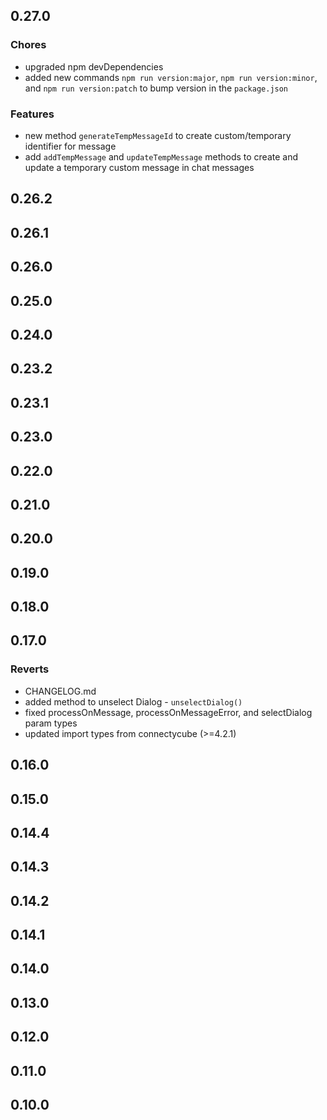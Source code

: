 
<a name="0.27.0"></a>
## 0.27.0
### Chores
- upgraded npm devDependencies
- added new commands `npm run version:major`, `npm run version:minor`, and `npm run version:patch` to bump version in the `package.json`

### Features
- new method `generateTempMessageId` to create custom/temporary identifier for message
- add `addTempMessage` and `updateTempMessage` methods to create and update a temporary custom  message in chat messages


<a name="0.26.2"></a>
## 0.26.2

<a name="0.26.1"></a>
## 0.26.1

<a name="0.26.0"></a>
## 0.26.0

<a name="0.25.0"></a>
## 0.25.0

<a name="0.24.0"></a>
## 0.24.0

<a name="0.23.2"></a>
## 0.23.2

<a name="0.23.1"></a>
## 0.23.1

<a name="0.23.0"></a>
## 0.23.0

<a name="0.22.0"></a>
## 0.22.0

<a name="0.21.0"></a>
## 0.21.0

<a name="0.20.0"></a>
## 0.20.0

<a name="0.19.0"></a>
## 0.19.0

<a name="0.18.0"></a>
## 0.18.0

<a name="0.17.0"></a>
## 0.17.0
### Reverts
- CHANGELOG.md
- added method to unselect Dialog - `unselectDialog()`
- fixed processOnMessage, processOnMessageError, and selectDialog param types
- updated import types from connectycube (>=4.2.1)


<a name="0.16.0"></a>
## 0.16.0

<a name="0.15.0"></a>
## 0.15.0

<a name="0.14.4"></a>
## 0.14.4

<a name="0.14.3"></a>
## 0.14.3

<a name="0.14.2"></a>
## 0.14.2

<a name="0.14.1"></a>
## 0.14.1

<a name="0.14.0"></a>
## 0.14.0

<a name="0.13.0"></a>
## 0.13.0

<a name="0.12.0"></a>
## 0.12.0

<a name="0.11.0"></a>
## 0.11.0

<a name="0.10.0"></a>
## 0.10.0

[Unreleased]: https://github.com/ConnectyCube/use-chat/compare/0.27.0...HEAD
[0.27.0]: https://github.com/ConnectyCube/use-chat/compare/0.26.2...0.27.0
[0.26.2]: https://github.com/ConnectyCube/use-chat/compare/0.26.1...0.26.2
[0.26.1]: https://github.com/ConnectyCube/use-chat/compare/0.26.0...0.26.1
[0.26.0]: https://github.com/ConnectyCube/use-chat/compare/0.25.0...0.26.0
[0.25.0]: https://github.com/ConnectyCube/use-chat/compare/0.24.0...0.25.0
[0.24.0]: https://github.com/ConnectyCube/use-chat/compare/0.23.2...0.24.0
[0.23.2]: https://github.com/ConnectyCube/use-chat/compare/0.23.1...0.23.2
[0.23.1]: https://github.com/ConnectyCube/use-chat/compare/0.23.0...0.23.1
[0.23.0]: https://github.com/ConnectyCube/use-chat/compare/0.22.0...0.23.0
[0.22.0]: https://github.com/ConnectyCube/use-chat/compare/0.21.0...0.22.0
[0.21.0]: https://github.com/ConnectyCube/use-chat/compare/0.20.0...0.21.0
[0.20.0]: https://github.com/ConnectyCube/use-chat/compare/0.19.0...0.20.0
[0.19.0]: https://github.com/ConnectyCube/use-chat/compare/0.18.0...0.19.0
[0.18.0]: https://github.com/ConnectyCube/use-chat/compare/0.17.0...0.18.0
[0.17.0]: https://github.com/ConnectyCube/use-chat/compare/0.16.0...0.17.0
[0.16.0]: https://github.com/ConnectyCube/use-chat/compare/0.15.0...0.16.0
[0.15.0]: https://github.com/ConnectyCube/use-chat/compare/0.14.4...0.15.0
[0.14.4]: https://github.com/ConnectyCube/use-chat/compare/0.14.3...0.14.4
[0.14.3]: https://github.com/ConnectyCube/use-chat/compare/0.14.2...0.14.3
[0.14.2]: https://github.com/ConnectyCube/use-chat/compare/0.14.1...0.14.2
[0.14.1]: https://github.com/ConnectyCube/use-chat/compare/0.14.0...0.14.1
[0.14.0]: https://github.com/ConnectyCube/use-chat/compare/0.13.0...0.14.0
[0.13.0]: https://github.com/ConnectyCube/use-chat/compare/0.12.0...0.13.0
[0.12.0]: https://github.com/ConnectyCube/use-chat/compare/0.11.0...0.12.0
[0.11.0]: https://github.com/ConnectyCube/use-chat/compare/0.10.0...0.11.0
